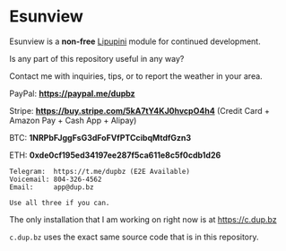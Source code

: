 # Esunview

Esunview is a **non-free** [Lipupini](https://github.com/lipupini/lipupini) module for continued development.

Is any part of this repository useful in any way?

Contact me with inquiries, tips, or to report the weather in your area.

PayPal: **https://paypal.me/dupbz**

Stripe: **https://buy.stripe.com/5kA7tY4KJ0hvcpO4h4** (Credit Card + Amazon Pay + Cash App + Alipay)

BTC: **1NRPbFJggFsG3dFoFVfPTCcibqMtdfGzn3**

ETH: **0xde0cf195ed34197ee287f5ca611e8c5f0cdb1d26**

```
Telegram:  https://t.me/dupbz (E2E Available)
Voicemail: 804-326-4562
Email:     app@dup.bz

Use all three if you can.
```

The only installation that I am working on right now is at https://c.dup.bz

`c.dup.bz` uses the exact same source code that is in this repository.
